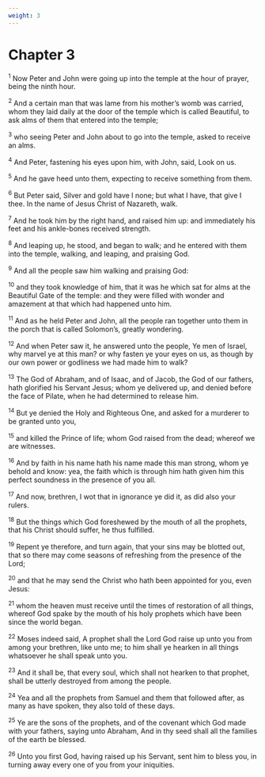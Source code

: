 ```yaml
---
weight: 3
---
```


# Chapter 3

<sup>1</sup> Now Peter and John were going up into the temple at the hour of prayer, being the ninth hour. 

<sup>2</sup> And a certain man that was lame from his mother’s womb was carried, whom they laid daily at the door of the temple which is called Beautiful, to ask alms of them that entered into the temple; 

<sup>3</sup> who seeing Peter and John about to go into the temple, asked to receive an alms. 

<sup>4</sup> And Peter, fastening his eyes upon him, with John, said, Look on us. 

<sup>5</sup> And he gave heed unto them, expecting to receive something from them. 

<sup>6</sup> But Peter said, Silver and gold have I none; but what I have, that give I thee. In the name of Jesus Christ of Nazareth, walk. 

<sup>7</sup> And he took him by the right hand, and raised him up: and immediately his feet and his ankle-bones received strength. 

<sup>8</sup> And leaping up, he stood, and began to walk; and he entered with them into the temple, walking, and leaping, and praising God. 

<sup>9</sup> And all the people saw him walking and praising God: 

<sup>10</sup> and they took knowledge of him, that it was he which sat for alms at the Beautiful Gate of the temple: and they were filled with wonder and amazement at that which had happened unto him. 

<sup>11</sup> And as he held Peter and John, all the people ran together unto them in the porch that is called Solomon’s, greatly wondering. 

<sup>12</sup> And when Peter saw it, he answered unto the people, Ye men of Israel, why marvel ye at this man? or why fasten ye your eyes on us, as though by our own power or godliness we had made him to walk? 

<sup>13</sup> The God of Abraham, and of Isaac, and of Jacob, the God of our fathers, hath glorified his Servant Jesus; whom ye delivered up, and denied before the face of Pilate, when he had determined to release him. 

<sup>14</sup> But ye denied the Holy and Righteous One, and asked for a murderer to be granted unto you, 

<sup>15</sup> and killed the Prince of life; whom God raised from the dead; whereof we are witnesses. 

<sup>16</sup> And by faith in his name hath his name made this man strong, whom ye behold and know: yea, the faith which is through him hath given him this perfect soundness in the presence of you all. 

<sup>17</sup> And now, brethren, I wot that in ignorance ye did it, as did also your rulers. 

<sup>18</sup> But the things which God foreshewed by the mouth of all the prophets, that his Christ should suffer, he thus fulfilled. 

<sup>19</sup> Repent ye therefore, and turn again, that your sins may be blotted out, that so there may come seasons of refreshing from the presence of the Lord; 

<sup>20</sup> and that he may send the Christ who hath been appointed for you, even Jesus: 

<sup>21</sup> whom the heaven must receive until the times of restoration of all things, whereof God spake by the mouth of his holy prophets which have been since the world began. 

<sup>22</sup> Moses indeed said, A prophet shall the Lord God raise up unto you from among your brethren, like unto me; to him shall ye hearken in all things whatsoever he shall speak unto you. 

<sup>23</sup> And it shall be, that every soul, which shall not hearken to that prophet, shall be utterly destroyed from among the people. 

<sup>24</sup> Yea and all the prophets from Samuel and them that followed after, as many as have spoken, they also told of these days. 

<sup>25</sup> Ye are the sons of the prophets, and of the covenant which God made with your fathers, saying unto Abraham, And in thy seed shall all the families of the earth be blessed. 

<sup>26</sup> Unto you first God, having raised up his Servant, sent him to bless you, in turning away every one of you from your iniquities. 


